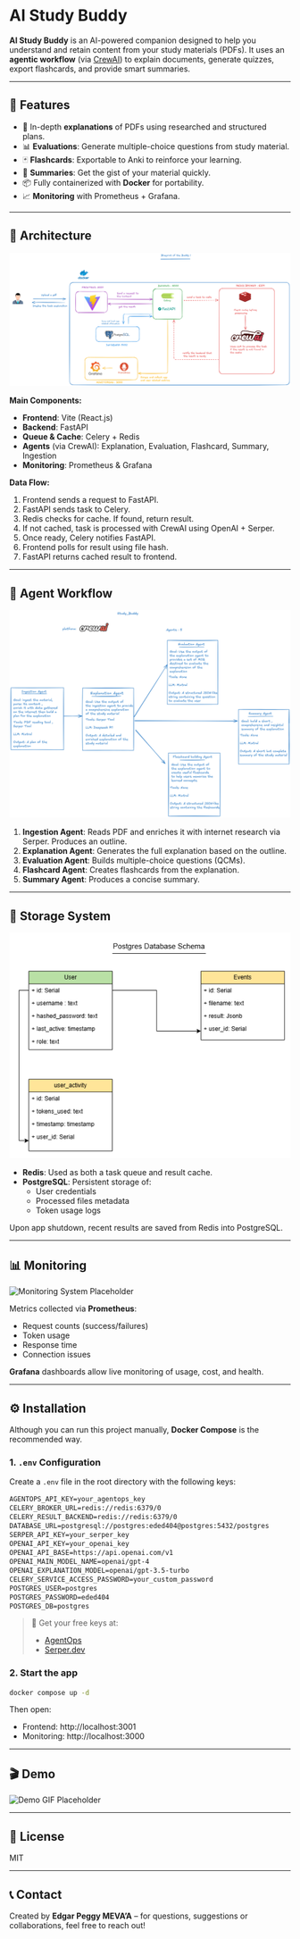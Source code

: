 
# AI Study Buddy

**AI Study Buddy** is an AI-powered companion designed to help you understand and retain content from your study materials (PDFs). It uses an **agentic workflow** (via [CrewAI](https://docs.crewai.com)) to explain documents, generate quizzes, export flashcards, and provide smart summaries.

---

## 🧠 Features

- 📝 In-depth **explanations** of PDFs using researched and structured plans.
- 📊 **Evaluations**: Generate multiple-choice questions from study material.
- 🃏 **Flashcards**: Exportable to Anki to reinforce your learning.
- 🧾 **Summaries**: Get the gist of your material quickly.
- 📦 Fully containerized with **Docker** for portability.
- 📈 **Monitoring** with Prometheus + Grafana.

---

## 📐 Architecture

![Architecture Diagram Placeholder](./assets/architecture.png)

**Main Components:**

- **Frontend**: Vite (React.js)
- **Backend**: FastAPI
- **Queue & Cache**: Celery + Redis
- **Agents** (via CrewAI): Explanation, Evaluation, Flashcard, Summary, Ingestion
- **Monitoring**: Prometheus & Grafana

**Data Flow:**

1. Frontend sends a request to FastAPI.
2. FastAPI sends task to Celery.
3. Redis checks for cache. If found, return result.
4. If not cached, task is processed with CrewAI using OpenAI + Serper.
5. Once ready, Celery notifies FastAPI.
6. Frontend polls for result using file hash.
7. FastAPI returns cached result to frontend.

---

## 🤖 Agent Workflow

![Agent Workflow Placeholder](./assets/agents_summary.png)

1. **Ingestion Agent**: Reads PDF and enriches it with internet research via Serper. Produces an outline.
2. **Explanation Agent**: Generates the full explanation based on the outline.
3. **Evaluation Agent**: Builds multiple-choice questions (QCMs).
4. **Flashcard Agent**: Creates flashcards from the explanation.
5. **Summary Agent**: Produces a concise summary.

---

## 💾 Storage System

![Storage System Placeholder](./assets/study_buddy_db_wb.drawio.png)

- **Redis**: Used as both a task queue and result cache.
- **PostgreSQL**: Persistent storage of:
  - User credentials
  - Processed files metadata
  - Token usage logs

Upon app shutdown, recent results are saved from Redis into PostgreSQL.

---

## 📊 Monitoring

![Monitoring System Placeholder](./images/monitoring.png)

Metrics collected via **Prometheus**:
- Request counts (success/failures)
- Token usage
- Response time
- Connection issues

**Grafana** dashboards allow live monitoring of usage, cost, and health.

---

## ⚙️ Installation

Although you can run this project manually, **Docker Compose** is the recommended way.

### 1. `.env` Configuration

Create a `.env` file in the root directory with the following keys:

```
AGENTOPS_API_KEY=your_agentops_key
CELERY_BROKER_URL=redis://redis:6379/0
CELERY_RESULT_BACKEND=redis://redis:6379/0
DATABASE_URL=postgresql://postgres:eded404@postgres:5432/postgres
SERPER_API_KEY=your_serper_key
OPENAI_API_KEY=your_openai_key
OPENAI_API_BASE=https://api.openai.com/v1
OPENAI_MAIN_MODEL_NAME=openai/gpt-4
OPENAI_EXPLANATION_MODEL=openai/gpt-3.5-turbo
CELERY_SERVICE_ACCESS_PASSWORD=your_custom_password
POSTGRES_USER=postgres
POSTGRES_PASSWORD=eded404
POSTGRES_DB=postgres
```

> 🔐 Get your free keys at:
> - [AgentOps](https://www.agentops.ai/)
> - [Serper.dev](https://serper.dev/)

### 2. Start the app

```bash
docker compose up -d
```

Then open:
- Frontend: http://localhost:3001
- Monitoring: http://localhost:3000

---

## 🎬 Demo

![Demo GIF Placeholder](./images/demo.gif)

---

## 📎 License

MIT

---

## 📞 Contact

Created by **Edgar Peggy MEVA’A** – for questions, suggestions or collaborations, feel free to reach out!
